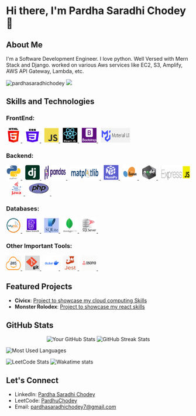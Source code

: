 # Hi there, I'm Pardha Saradhi Chodey 👋

## About Me
I'm a Software Development Engineer. I love python. Well Versed with Mern Stack and Django. worked on various Aws services like EC2, S3, Amplify, AWS API Gateway, Lambda, etc. 
<p align="left"> <img src="https://komarev.com/ghpvc/?username=pardhasaradhichodey&label=Profile%20views&color=0e75b6&style=flat" alt="pardhasaradhichodey" /> 
<img src="https://wakatime.com/badge/user/018c9971-a274-4b34-a80d-6d4645aac4e3.svg" />
</p>

## Skills and Technologies
<h3 align="left">FrontEnd:</h3>
<p align="left"> 
  <a href="https://www.w3.org/html/" target="_blank" rel="noreferrer"> <img src="Screenshot 2024-02-09 132445.png" alt="html5" width="40" height="40"/> </a>&nbsp;
  <a href="https://www.w3schools.com/css/" target="_blank" rel="noreferrer"> <img src="css.png" alt="css3" width="40" height="40"/> </a>&nbsp;
   <a href="https://developer.mozilla.org/en-US/docs/Web/JavaScript" target="_blank" rel="noreferrer"> <img src="https://raw.githubusercontent.com/devicons/devicon/master/icons/javascript/javascript-original.svg" alt="javascript" width="40" height="40"/> </a>&nbsp;
<a href="https://reactjs.org/" target="_blank" rel="noreferrer"> <img src="react.png" alt="react" width="40" height="40"/> </a>&nbsp;
<a href="https://getbootstrap.com/docs/5.3/getting-started/introduction/" target="_blank" rel="noreferrer"> <img src="Bootstrap.png" alt="BootStrap" width="40" height="40"/> </a>&nbsp;
<a href="https://mui.com/material-ui/getting-started/" target="_blank" rel="noreferrer"> <img src="MaterialUi.png" alt="MaterialUi" width="80" height="40"/> </a>
</p>
<h3>Backend:</h3>
<p align="left">
<a href="https://www.python.org/doc/" target="_blank" rel="noreferrer"> <img src="python.png" alt="python" width="40" height="40"/> </a>&nbsp;
<a href="https://docs.djangoproject.com/en/5.0/" target="_blank" rel="noreferrer"> <img src="django.png" alt="django" width="40" height="40"/> </a>&nbsp;
<a href="https://pandas.pydata.org/docs/" target="_blank" rel="noreferrer"> <img src="pandas.png" alt="pandas" width="60" height="40"/> </a>&nbsp;
<a href="https://matplotlib.org/stable/users/index" target="_blank" rel="noreferrer"> <img src="mathplotlib.png" alt="Mathplotlib" width="80" height="40"/> </a>&nbsp;
<a href="https://numpy.org/doc/stable/" target="_blank" rel="noreferrer"> <img src="numpy.png" alt="numpy" width="40" height="40"/> </a>&nbsp;
<a href="https://scikit-learn.org/stable/user_guide.html" target="_blank" rel="noreferrer"> <img src="scikitlearn.png" alt="scikitlearn" width="40" height="40"/> </a>&nbsp;
<a href="https://nodejs.org/docs/latest/api/" target="_blank" rel="noreferrer"> <img src="nodejs.png" alt="nodejs" width="40" height="40"/> </a>&nbsp;
<a href="https://expressjs.com/en/starter/installing.html" target="_blank" rel="noreferrer"> <img src="expressjs.png" alt="expressjs" width="80" height="40"/> </a>&nbsp;
<a href="https://dev.java/learn/getting-started/" target="_blank" rel="noreferrer"> <img src="java.png" alt="java" width="40" height="40"/> </a>&nbsp;
<a href="https://www.php.net/docs.php" target="_blank" rel="noreferrer"> <img src="php.png" alt="php" width="60" height="40"/> </a>&nbsp;
</p>
<h3>Databases:</h3>
<p align="left"> 
  <a href="https://dev.mysql.com/doc/" target="_blank" rel="noreferrer"> <img src="mysql.png" alt="mysql" width="40" height="40"/> </a>&nbsp;
  <a href="https://aws.amazon.com/dynamodb/" target="_blank" rel="noreferrer"> <img src="dynamodb.png" alt="DynamoDB" width="40" height="40"/> </a>&nbsp;
  <a href="https://www.sqlite.org/docs.html" target="_blank" rel="noreferrer"> <img src="sqlite.png" alt="sqlite" width="40" height="40"/> </a>&nbsp;
  <a href="https://www.mongodb.com/docs/" target="_blank" rel="noreferrer"> <img src="mongodb.png" alt="mysql" width="40" height="40"/> </a>&nbsp;
  <a href="https://www.microsoft.com/en-us/sql-server" target="_blank" rel="noreferrer"> <img src="mssql.png" alt="mssql" width="40" height="40"/> </a>&nbsp;
</p>
<h3>Other Important Tools:</h3>
<p align="left"> 
  <a href="https://aws.amazon.com/" target="_blank" rel="noreferrer"> <img src="aws.png" alt="aws" width="40" height="40"/> </a>&nbsp;
  <a href="https://git-scm.com/" target="_blank" rel="noreferrer"> <img src="git.png" alt="git" width="40" height="40"/> </a>&nbsp;
  <a href="https://docs.docker.com/" target="_blank" rel="noreferrer"> <img src="docker.png" alt="docker" width="40" height="40"/> </a>&nbsp;
  <a href="https://jestjs.io/docs/getting-started" target="_blank" rel="noreferrer"> <img src="jest.png" alt="jest" width="40" height="40"/> </a>&nbsp;
  <a href="https://asana.com/" target="_blank" rel="noreferrer"> <img src="asana.png" alt="asana" width="40" height="40"/> </a>&nbsp;
</p>

## Featured Projects
- **Civicx**: [Project to showcase my cloud computing Skills](https://github.com/pardhasaradhichodey/Cloud_Computing_Project)
- **Monster Rolodex**: [Project to showcase my react skills](https://github.com/pardhasaradhichodey/monsters-rolodex)

## GitHub Stats
<p align="center">
  <img src="https://github-readme-stats.vercel.app/api?username=pardhasaradhichodey&show_icons=true&cache_seconds=10" alt="Your GitHub Stats" height="300px" width="40%"/>
  <img src="https://github-readme-streak-stats.herokuapp.com/?user=pardhasaradhichodey&cache_seconds=10" alt="GitHub Streak Stats" height="300px" width="40%"/>
</p>
<img src="https://github-readme-stats.vercel.app/api/top-langs/?username=pardhasaradhichodey&layout=pie&cache_seconds=10" alt="Most Used Languages" />

![LeetCode Stats](https://leetcard.jacoblin.cool/PardhuChodey?theme=unicorn&font=Shippori%20Antique&ext=heatmap)
![Wakatime stats](https://github-readme-stats.vercel.app/api/wakatime?username=pardhu_chodey)
## Let's Connect
- LinkedIn: [Pardha Saradhi Chodey](https://www.linkedin.com/in/pardhasaradhichodey/)
- LeetCode: [PardhuChodey](https://leetcode.com/PardhuChodey/)
- Email: [pardhasaradhichodey7@gmail.com](mailto:pardhasaradhichodey7@gmail.com)



